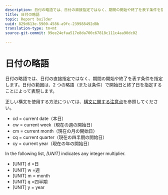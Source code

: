 ```yaml
---
description: 日付の略語では、日付の直接指定ではなく、期間の開始や終了を表す条件を指定します。日付の範囲は、2 つの略語（または条件）で開始日と終了日を指定することによって表現します。
title: 日付の略語
topic: Report builder
uuid: 829d613e-5900-4586-a9fc-239988492d8b
translation-type: tm+mt
source-git-commit: 99ee24efaa517e8da700c67818c111c4aa90dc02

---
```



# 日付の略語

日付の略語では、日付の直接指定ではなく、期間の開始や終了を表す条件を指定します。日付の範囲は、2 つの略語（または条件）で開始日と終了日を指定することによって表現します。

正しい構文を使用する方法については、[構文に関する注意点](/help/analyze/report-builder/data-requests/configuring-report-dates/c-customized-date-expressions/examples-of-date-ranges-using-customized-expressions.md#section_555D6563B2D94FA3BDD801DC0B8C289D)を参照してください。

*  cd = current date（本日）
*  cw = current week（現在の週の開始日）
*  cm = current month（現在の月の開始日）
*  cq = current quarter（現在の四半期の開始日）
*  cy = current year（現在の年の開始日）

In the following list, *[UNIT]* indicates any integer multiplier.

* [UNIT] d =日
* [UNIT] w =週
* [UNIT] m = month
* [UNIT] q =四半期
* [UNIT] y = year
